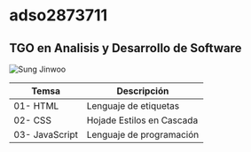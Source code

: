 # adso2873711

## TGO en Analisis y Desarrollo de Software

![Sung Jinwoo](https://pm1.aminoapps.com/7434https://4.bp.blogspot.com/-P-tlcGpOAO0/XNicr8OhgGI/AAAAAAAADnE/LLdgzk8VkMsq3LNyqbzjA3s863-0g0i9gCLcBGAs/s1600/56968365_153613199008075_8196899538272957590_n.jpg)

|Temsa|Descripción|
|-----|-----------|
|01- HTML|Lenguaje de etiquetas|
|02- CSS|Hojade Estilos en Cascada|
|03- JavaScript|Lenguaje de programación|
